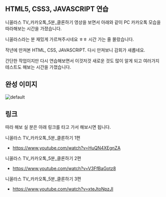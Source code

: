 ## HTML5, CSS3, JAVASCRIPT 연습

니꼴라스 TV_카카오톡_5분_클론하기 영상을 보면서 아래와 같이 PC 카카오톡 모습을 따라해보는 시간을 가졌습니다.

니꼴라스라는 분 재밌게 가르쳐주시네요 ㅎㅎ 시간 가는 줄 몰랐습니다.

작년에 만져본 HTML, CSS, JAVASCRIPT. 다시 만져보니 감회가 새롭네요.

간단한 작업이지만 다시 연습해보면서 이것저것 새로운 것도 많이 알게 되고 여러가지 테스트도 해보는 시간을 가졌습니다.

## 완성 이미지

![default](https://user-images.githubusercontent.com/20435620/30781769-f0b49bd4-a15f-11e7-9c08-b386b2283899.png)


## 링크

따라 해보 실 분은 아래 링크를 타고 가서 해보시면 됩니다.

니꼴라스 TV_카카오톡_5분_클론하기 1편

* https://www.youtube.com/watch?v=HuQN4XEgnZA

니꼴라스 TV_카카오톡_5분_클론하기 2편

* https://www.youtube.com/watch?v=V3FfBaGotz8

니꼴라스 TV_카카오톡_5분_클론하기 3편

* https://www.youtube.com/watch?v=xteJtoNpzJI
